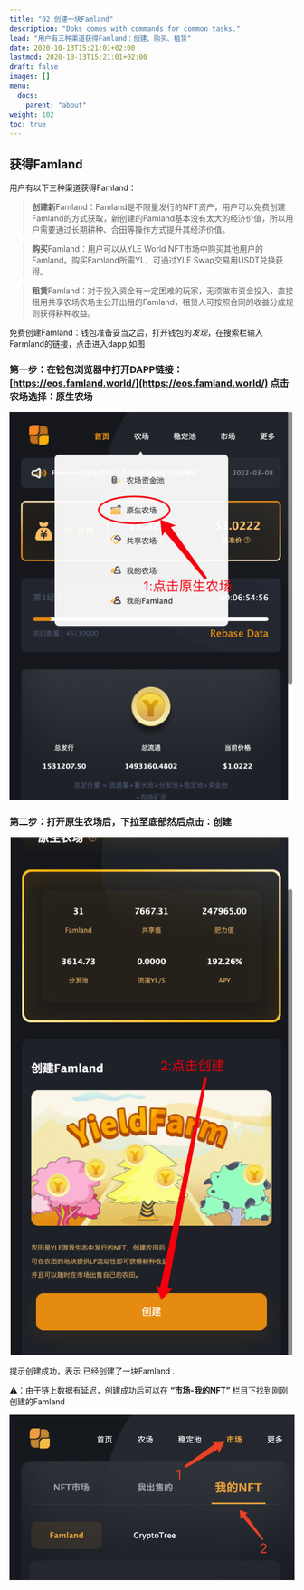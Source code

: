 ```yaml
---
title: "02 创建一块Famland"
description: "Doks comes with commands for common tasks."
lead: "用户有三种渠道获得Famland：创建、购买、租赁"
date: 2020-10-13T15:21:01+02:00
lastmod: 2020-10-13T15:21:01+02:00
draft: false
images: []
menu:
  docs:
    parent: "about"
weight: 102
toc: true
---
```

## 获得Famland

用户有以下三种渠道获得Famland：



>**创建新**Famland：Famland是不限量发行的NFT资产，用户可以免费创建Famland的方式获取，新创建的Famland基本没有太大的经济价值，所以用户需要通过长期耕种、合田等操作方式提升其经济价值。



>**购买**Famland：用户可以从YLE World NFT市场中购买其他用户的Famland。购买Famland所需YL，可通过YLE Swap交易用USDT兑换获得。



>**租赁**Famland：对于投入资金有一定困难的玩家，无须做市资金投入，直接租用共享农场农场主公开出租的Famland，租赁人可按照合同的收益分成规则获得耕种收益。

免费创建Famland：钱包准备妥当之后，打开钱包的*发现*，在搜索栏输入Farmland的链接，点击进入dapp,如图

### 第一步：在钱包浏览器中打开DAPP链接：[https://eos.famland.world/](https://eos.famland.world/) 点击农场选择：原生农场

![02](02.png)

### 第二步：打开原生农场后，下拉至底部然后点击：创建

![022](022.png)

提示创建成功，表示 已经创建了一块Famland .

⚠️：由于链上数据有延迟，创建成功后可以在 **“市场-我的NFT”** 栏目下找到刚刚创建的Famland

![12](12.png)

